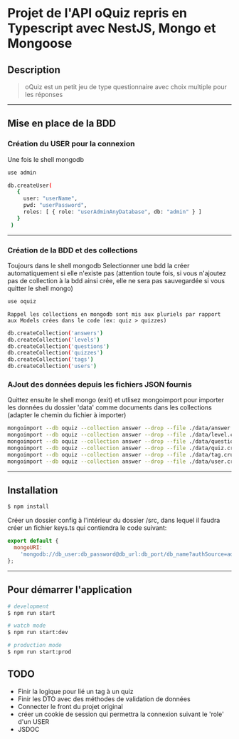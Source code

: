 # Projet de l'API oQuiz repris en Typescript avec NestJS, Mongo et Mongoose

## Description

> oQuiz est un petit jeu de type questionnaire avec choix multiple pour les réponses

---

## Mise en place de la BDD

### Création du USER pour la connexion

Une fois le shell mongodb

```bash
use admin

db.createUser(
   {
     user: "userName",
     pwd: "userPassword",
     roles: [ { role: "userAdminAnyDatabase", db: "admin" } ]
   }
 )

```

---

### Création de la BDD et des collections

Toujours dans le shell mongodb
Selectionner une bdd la créer automatiquement si elle n'existe pas (attention toute fois, si vous n'ajoutez pas de collection à la bdd ainsi crée, elle ne sera pas sauvegardée si vous quitter le shell mongo)

```bash
use oquiz
```

`Rappel les collections en mongodb sont mis aux pluriels par rapport aux Models crées dans le code (ex: quiz > quizzes)`

```bash
db.createCollection('answers')
db.createCollection('levels')
db.createCollection('questions')
db.createCollection('quizzes')
db.createCollection('tags')
db.createCollection('users')
```

### AJout des données depuis les fichiers JSON fournis

Quittez ensuite le shell mongo (exit) et utlisez mongoimport pour importer les données du dossier 'data' comme documents dans les collections (adapter le chemin du fichier à importer)

```bash
mongoimport --db oquiz --collection answer --drop --file ./data/answer.crud.json
mongoimport --db oquiz --collection answer --drop --file ./data/level.crud.json
mongoimport --db oquiz --collection answer --drop --file ./data/question.crud.json
mongoimport --db oquiz --collection answer --drop --file ./data/quiz.crud.json
mongoimport --db oquiz --collection answer --drop --file ./data/tag.crud.json
mongoimport --db oquiz --collection answer --drop --file ./data/user.crud.json
```

---

## Installation

```bash
$ npm install
```

Créer un dossier config à l'intérieur du dossier /src, dans lequel il faudra créer un fichier keys.ts qui contiendra le code suivant:

```javascript
export default {
  mongoURI:
    'mongodb://db_user:db_password@db_url:db_port/db_name?authSource=admin',
};
```

---

## Pour démarrer l'application

```bash
# development
$ npm run start

# watch mode
$ npm run start:dev

# production mode
$ npm run start:prod
```

## TODO

- Finir la logique pour lié un tag à un quiz
- Finir les DTO avec des méthodes de validation de données
- Connecter le front du projet original
- créer un cookie de session qui permettra la connexion suivant le 'role' d'un USER
- JSDOC
